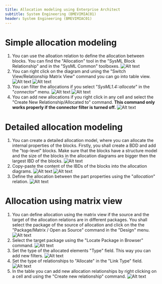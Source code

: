 ```yaml
---
title: Allocation modeling using Enterprise Architect
subtitle: System Engineering (BMEVIMIAC01)
header: System Engineering (BMEVIMIAC01)
---
```


# Simple allocation modeling

1. You can use the alloation relation to define the allocation between blocks. You can find the "Allocation" tool in the "SysML Block Relationship" and in the "SysML Common" toolboxes.
![Alt text](figs/ea-allocation-modeling/image.png)
2. You can right click on the diagram and uning the "Switch View/Relationship Matrix View" command you can go into table view.
![Alt text](figs/ea-allocation-modeling/image-1.png)
![Alt text](figs/ea-allocation-modeling/image-2.png)
3. You can filter the allocations if you select "*SysML1.4::allocate*" in the "*connector*" menu.
![Alt text](figs/ea-allocation-modeling/image-3.png)
![Alt text](figs/ea-allocation-modeling/image-4.png)
4. You can add new allocations if you right click in any cell and select the "Create New Relationship/Allocated to" command. **This command only works properly if the connector filter is turned off.**
![Alt text](figs/ea-allocation-modeling/image-5.png)

# Detailed allocation modeling
1. You can create a detailed allocation model, where you can allocate the internal properties of the blocks. Firstly, you shall create a BDD and add the "top-level" blocks. Make sure that the blocks have a structure model and the size of the blocks in the allocation diagrams are bigger then the largest IBD of the blocks.
![Alt text](figs/ea-allocation-modeling/image-6.png)
2. Copy-paste the content of the IBDs of the blocks into the allocation diagrams.
![Alt text](figs/ea-allocation-modeling/image-7.png)
![Alt text](figs/ea-allocation-modeling/image-8.png)
3. Define the allocation between the part properties using the "*allocation*" relation.
![Alt text](figs/ea-allocation-modeling/image-9.png)

# Allocation using matrix view
1. You can define allocation using the matrix view if the source and the target of the allocation relations are in different packages. You shall select the package of the source of allocation and click on the the "Package/Matrix / Open as Source" command in the "Design" menu.
![Alt text](figs/ea-allocation-modeling/image-11.png)
2. Select the target package using the "Locate Package in Browser" command.
![Alt text](figs/ea-allocation-modeling/image-10.png)
3. Set the type of the allocated elements "Type" field. This way you can add new filters.
![Alt text](figs/ea-allocation-modeling/image-12.png)
4. Set the type of relationships to "Allocate" in the "Link Type" field.
![Alt text](figs/ea-allocation-modeling/image-13.png)
5. In the table you can add new allocation relationships by right clicking on a cell and using the "Create new relationship" command.
![Alt text](figs/ea-allocation-modeling/image-14.png)